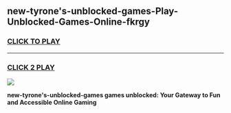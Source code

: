 
## new-tyrone's-unblocked-games-Play-Unblocked-Games-Online-fkrgy
<h3>
<a href="https://premium76.site?title=new-tyrone's-unblocked-games&ref=25A">CLICK TO PLAY</a></h3>
<hr>

<h3>
<a href="https://premium76.site?title=new-tyrone's-unblocked-games&ref=25A">CLICK 2 PLAY</a>
  
</h3>

<a href="https://premium76.site?title=new-tyrone's-unblocked-games&ref=25A"><img src="https://clearcache.store/games.png"></a>


**new-tyrone's-unblocked-games games unblocked: Your Gateway to Fun and Accessible Online Gaming**
